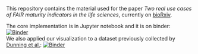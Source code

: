 This repository contains the material used for the paper *Two real use cases of FAIR maturity indicators in the life sciences*, currently on [bioRxiv](https://www.biorxiv.org/content/10.1101/739334v1). 

The core implementation is in Jupyter notebook and it is on binder: [![Binder](https://mybinder.org/badge_logo.svg)](https://mybinder.org/v2/gh/sbonaretti/FAIR_metrics/master?filepath=code%2FFAIR_assessment_2.ipynb)  
We also applied our visualization to a dataset previously collected by [Dunning et al.](http://www.ijdc.net/article/view/567/493): [![Binder](https://mybinder.org/badge_logo.svg)](https://mybinder.org/v2/gh/sbonaretti/FAIR_metrics/master?filepath=code%2FFAIR_comparison.ipynb)
